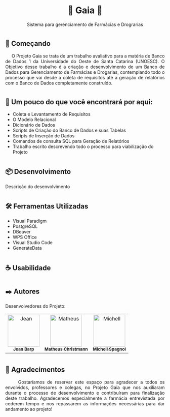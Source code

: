 # <center> 💊 Gaia 💉 </center>

<p> <center> Sistema para gerenciamento de Farmácias e Drograrias</center> </p>

#

## 🚀 Começando

<p align="justify">
&nbsp&nbsp&nbsp&nbsp
O Projeto Gaia se trata de um trabalho avaliativo para a matéria de Banco de Dados 1 da Universidade do Oeste de Santa Catarina (UNOESC). O Objetivo desse trabalho é a criação e desenvolvimento de um Banco de Dados para Gerenciamento de Farmácias e Drogarias, contemplando todo o processo que vai desde a coleta de requisitos até a geração de relatórios com o Banco de Dados completamente construído.
</p>

#

## 🔎 Um pouco do que você encontrará por aqui:
- Coleta e Levantamento de Requisitos
- O Modelo Relacional
- Dicionário de Dados
- Scripts de Criação do Banco de Dados e suas Tabelas
- Scripts de Inserção de Dados
- Comandos de consulta SQL para Geração de Relatórios
- Trabalho escrito descrevendo todo o processo para viabilização do Projeto

#

## 📦 Desenvolvimento

Descrição do desenvolvimento

#

## 🛠️ Ferramentas Utilizadas

- Visual Paradigm
- PostgreSQL
- DBeaver
- WPS Office
- Visual Studio Code
- GenerateData

#

## ☕ Usabilidade

#

## ✒️ Autores

Desenvolvedores do Projeto:

<table>
  <tr>
    <td align="center">
      <a href="#">
        <img src="https://github.com/MatheusChristmann/gaia/blob/main/Utils/Imagens/Jean.jpg?raw=true" width="100px;" alt="Jean"/><br>
        <sub>
          <b>Jean Barp</b>
        </sub>
      </a>
    </td>
    <td align="center">
      <a href="#">
        <img src="https://github.com/MatheusChristmann/gaia/blob/main/Utils/Imagens/Matheus.jpg?raw=true" width="100px;" alt="Matheus"/><br>
        <sub>
          <b>Matheus Christmann</b>
        </sub>
      </a>
    </td>
    <td align="center">
      <a href="#">
        <img src="https://github.com/MatheusChristmann/gaia/blob/main/Utils/Imagens/Michel.jpg?raw=true" width="100px;" alt="Michell"/><br>
        <sub>
          <b>Michell Spagnol</b>
        </sub>
      </a>
    </td>
  </tr>
</table>

#

## 🎁 Agradecimentos

<p align="justify">
&nbsp&nbsp&nbsp&nbsp
Gostaríamos de reservar este espaço para agradecer a todos os envolvidos, professores e colegas, no Projeto Gaia que nos auxiliaram durante o processo de desenvolvimento e contribuíram para finalização deste trabalho. Agradecemos especialmente a farmácia entrevistada por cederem tempo e nos repassarem as informações necessárias para dar andamento ao projeto!
</p>

